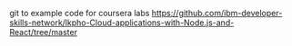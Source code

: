 git to example code for coursera labs
https://github.com/ibm-developer-skills-network/lkpho-Cloud-applications-with-Node.js-and-React/tree/master
